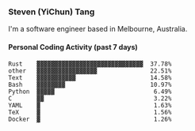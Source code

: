 ### Steven (YiChun) Tang

I'm a software engineer based in Melbourne, Australia.

#### Personal Coding Activity (past 7 days)
```
Rust    ▓▓▓▓▓▓▓▓▓▓▓▓▓▓▓▓▓▓▓▓▓▓▓▓▓▓▓▓▓▓  37.78%
other   ▓▓▓▓▓▓▓▓▓▓▓▓▓▓▓▓▓               22.51%
Text    ▓▓▓▓▓▓▓▓▓▓▓                     14.58%
Bash    ▓▓▓▓▓▓▓▓                        10.97%
Python  ▓▓▓▓▓                            6.49%
C       ▓▓                               3.22%
YAML    ▓                                1.63%
TeX     ▓                                1.56%
Docker  ▓                                1.26%
```
